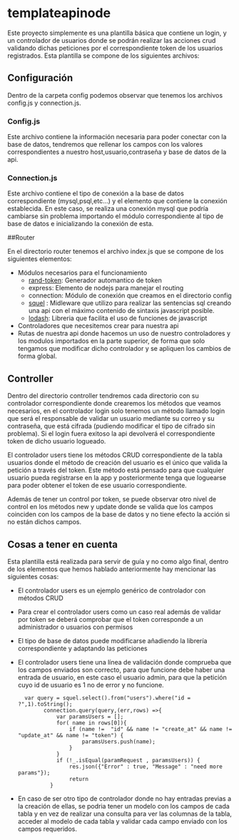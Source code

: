 # templateapinode
Este proyecto simplemente es una plantilla básica que contiene un login, y un controlador de usuarios donde se podrán realizar las acciones crud validando dichas peticiones por el correspondiente token de los usuarios registrados. Esta plantilla se compone de los siguientes archivos:

## Configuración

Dentro de la carpeta config podemos observar que tenemos los archivos config.js y connection.js.

### Config.js

Este archivo contiene la información necesaria para poder conectar con la base de datos, tendremos que rellenar los campos con los valores correspondientes a nuestro host,usuario,contraseña y base de datos de la api.

### Connection.js

Este archivo contiene el tipo de conexión a la base de datos correspondiente (mysql,psql,etc...) y el elemento que contiene la conexión establecida. En este caso, se realiza una conexión mysql que podría cambiarse sin problema importando el módulo correspondiente al tipo de base de datos e inicializando la conexión de esta.

##Router

En el directorio router tenemos el archivo index.js que se compone de los siguientes elementos:

+ Módulos necesarios para el funcionamiento
  + [rand-token](https://www.npmjs.com/package/rand-token): Generador automantico de token
  + express: Elemento de nodejs para manejar el routing
  + connection: Módulo de conexión que creamos en el directorio config
  + [squel](https://hiddentao.com/squel/)
: Midleware que utilizo para realizar las sentencias sql creando una api con el máximo contenido de sintaxis javascript posible.
  + [lodash](https://lodash.com/docs): Libreria que facilita el uso de funciones de javascript
+ Controladores que necesitemos crear para nuestra api
+ Rutas de nuestra api donde hacemos un uso de nuestro controladores y los modulos importados en la parte superior, de forma que solo tengamos que modificar dicho controlador y se apliquen los cambios de forma global.



## Controller
Dentro del directorio controller tendremos cada directorio con su controlador correspondiente donde crearemos los métodos que veamos necesarios, en el controlador login solo tenemos un método llamado login que será el responsable de validar un usuario mediante su correo y su contraseña, que está cifrada (pudiendo modificar el tipo de cifrado sin problema). Si el login fuera exitoso la api devolverá el correspondiente token de dicho usuario logueado.

El controlador users tiene los métodos CRUD correspondiente de la tabla usuarios donde el método de creación del usuario es el único que valida la petición a través del token. Este método está pensado para que cualquier usuario pueda registrarse en la app y posteriormente tenga que loguearse para poder obtener el token de ese usuario correspondiente.

Además de tener un control por token, se puede observar otro nivel de control en los métodos new y update donde se valida que los campos coinciden con los campos de la base de datos y no tiene efecto la acción si no están dichos campos.

## Cosas a tener en cuenta

Esta plantilla está realizada para servir de guía y no como algo final, dentro de los elementos que hemos hablado anteriormente hay mencionar las siguientes cosas:
+ El controlador users es un ejemplo genérico de controlador con métodos CRUD
+ Para crear el controlador users como un caso real además de validar por token se deberá comprobar que el token corresponde a un administrador o usuarios con permisos
+ El tipo de base de datos puede modificarse añadiendo la librería correspondiente y adaptando las peticiones
+ El controlador users tiene una línea de validación donde comprueba que los campos enviados son correcto, para que funcione debe haber una entrada de usuario, en este caso el usuario admin, para que la petición cuyo id de usuario es 1 no de error y no funcione. 

        var query = squel.select().from("users").where("id = ?",1).toString();
			  connection.query(query,(err,rows) =>{
				  var paramsUsers = [];
				  for( name in rows[0]){
					  if (name !=  "id" && name != "create_at" && name != "update_at" && name != "token") {
						  paramsUsers.push(name);
					  }
				  }
				  if (!_.isEqual(paramRequest , paramsUsers)) {
					  res.json({"Error" : true, "Message" : "need more params"});
					  return
			  	}

+ En caso de ser otro tipo de controlador donde no hay entradas previas a la creación de ellas, se podria tener un modelo con los campos de cada tabla y en vez de realizar una consulta para ver las columnas de la tabla, acceder al modelo de cada tabla y validar cada campo enviado con los campos requeridos.

